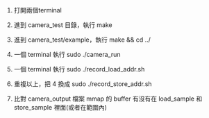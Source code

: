 1. 打開兩個terminal

2. 進到 camera_test 目錄，執行 make

3. 進到 camera_test/example，執行 make && cd ../

4. 一個 terminal 執行 sudo ./camera_run

5. 一個 terminal 執行 sudo ./record_load_addr.sh

5. 重複以上，把 4 換成 sudo ./record_store_addr.sh

6. 比對 camera_output 檔案 mmap 的 buffer 有沒有在 load_sample 和 store_sample 裡面(或者在範圍內)
